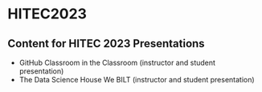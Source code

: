 # HITEC2023
## Content for HITEC 2023 Presentations
- GitHub Classroom in the Classroom (instructor and student presentation)
- The Data Science House We BILT (instructor and student presentation)
